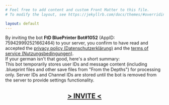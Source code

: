 ```yaml
---
# Feel free to add content and custom Front Matter to this file.
# To modify the layout, see https://jekyllrb.com/docs/themes/#overriding-theme-defaults

layout: default
---
```


By inviting the bot <b>FtD BluePrinter Bot#1052</b> (AppID: 759429992521662464) to your server, you confirm to have read and accepted the <a href="datenschutz">privacy policy (Datenschutzerklärung)</a> and the <a href="tos">terms of service (Nutzungsbedingungen)</a>.
<br/>If your german isn't that good, here's a short summary:<br/>
This bot temporarily stores user IDs and message content (including .blueprint files and other save files from "From the Depths") for processing only.
Server IDs and Channel IDs are stored until the bot is removed from the server to provide settings functionality.

<h2 style="text-align: center"><a href="https://discord.com/api/oauth2/authorize?client_id=759429992521662464&permissions=34880&scope=bot">> INVITE <</a></h2>
